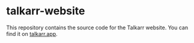 # talkarr-website

This repository contains the source code for the Talkarr website. You can find it on [talkarr.app](https://talkarr.app).
